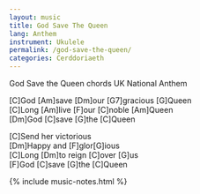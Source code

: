 ```yaml
---
layout: music
title: God Save The Queen
lang: Anthem
instrument: Ukulele
permalink: /god-save-the-queen/
categories: Cerddoriaeth
---
```


God Save the Queen chords
UK National Anthem

[C]God [Am]save [Dm]our [G7]gracious [G]Queen  
[C]Long [Am]live [F]our [C]noble [Am]Queen  
[Dm]God [C]save [G]the [C]Queen  
  
[C]Send her victorious  
[Dm]Happy and [F]glor[G]ious  
[C]Long [Dm]to reign [C]over [G]us  
[F]God [C]save [G]the [C]Queen  


{% include music-notes.html %}
